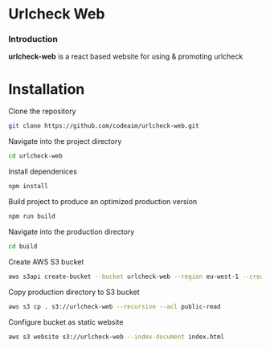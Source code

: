 # Urlcheck Web

### Introduction

**urlcheck-web** is a react based website for using & promoting urlcheck

# Installation
Clone the repository
```bash
git clone https://github.com/codeaim/urlcheck-web.git
```

Navigate into the project directory
```bash
cd urlcheck-web
```

Install dependenices
```bash
npm install
```

Build project to produce an optimized production version
```bash
npm run build
```

Navigate into the production directory
```bash
cd build
```

Create AWS S3 bucket
```bash
aws s3api create-bucket --bucket urlcheck-web --region eu-west-1 --create-bucket-configuration LocationConstraint=eu-west-1
```

Copy production directory to S3 bucket
```bash
aws s3 cp . s3://urlcheck-web --recursive --acl public-read
```

Configure bucket as static website
```bash
aws s3 website s3://urlcheck-web --index-document index.html
```






